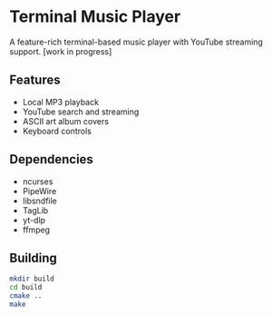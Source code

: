 # Terminal Music Player

A feature-rich terminal-based music player with YouTube streaming support. [work in progress]

## Features
- Local MP3 playback
- YouTube search and streaming
- ASCII art album covers
- Keyboard controls

## Dependencies
- ncurses
- PipeWire
- libsndfile
- TagLib
- yt-dlp
- ffmpeg

## Building
```bash
mkdir build
cd build
cmake ..
make
